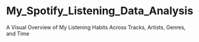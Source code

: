# My_Spotify_Listening_Data_Analysis
A Visual Overview of My Listening Habits Across Tracks, Artists, Genres, and Time

